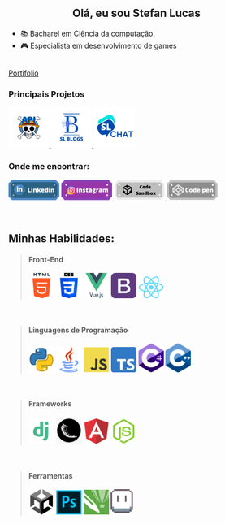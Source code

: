 <h2 align="center">Olá, eu sou Stefan Lucas</h2>

- 📚 Bacharel em Ciência da computação.
- :video_game: Especialista em desenvolvimento de games
<br>
<a href="https://stefanlucas.com">Portifolio</a>

<p>
  <h3>Principais Projetos</h3>
  <p>
    <a href="https://github.com/stefanluks/ApiOnePiece">
      <img src="./imagens/op_api.png" width="80px" alt="API de One Piece"/>
    </a>
    <a href="https://github.com/stefanluks/SLBlogs">
      <img src="./imagens/slblogs.png" width="80px" alt="SL Blogs"/>
    </a>
    <a href="https://github.com/stefanluks/SLchat">
      <img src="./imagens/slchat.png" width="80px" alt="SL Chats"/>
    </a>
  </p>
</p>


<h3 align="left">Onde me encontrar:</h3>
<p align="left">
  <a href="https://www.linkedin.com/in/stefan-lucas-599668224/">
    <img src="./imagens/linkedin.png" width="100px" />
  </a>
  <a href="https://www.instagram.com/stefan.luks/">
    <img src="./imagens/instagram.png" width="100px" />
  </a>
  <a href="https://codesandbox.io/u/stefanluks">
    <img src="./imagens/codesandbox.png" width="100px" />
  </a>
  <a href="https://codepen.io/stefanluks" target="blank">
    <img src="./imagens/codepen.png" width="100px" />
  </a>
</p>

<br>

## Minhas Habilidades:

> <h4>Front-End</h4> <img src="./icones/html.png" width="50px" /> <img src="./icones/css.png" width="50px" /> <img src="./icones/vue.png" width="50px" /> <img src="./icones/bootstrap.png" width="50px" /> <img src="./icones/react.png" width="50px" />

<br>

> <h4>Linguagens de Programação</h4>  <img src="./icones/py.webp" width="50px" />  <img src="./icones/java.png" width="50px" />  <img src="./icones/js.png" width="50px" />  <img src="./icones/ts.png" width="50px" />  <img src="./icones/csharp.svg" width="50px" />   <img src="./icones/c++.png" width="50px" />

<br>

> <h4>Frameworks</h4> <img src="./icones/django.png" width="50px" /> <img src="./icones/flask.png" width="50px" /> <img src="./icones/angular.png" width="50px" /> <img src="./icones/node.png" width="50px" />

<br>

> <h4>Ferramentas</h4> <img src="./icones/unity.png" width="50px" /> <img src="./icones/ps.png" width="50px" /> <img src="./icones/corel.png" width="50px" /><img src="./icones/aseprite.png" width="50px" />

